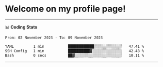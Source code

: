 # Welcome on my profile page!
<!-- print(("dralla"[::-1]+"s").capitalize()) -->

<!-- ---
👨🏻‍💻 **Busy With**
* Learning new Skills.
* Building small Projects.
* Being helpful. -->

---
📊 **Coding Stats**
<!--START_SECTION:waka-->

```txt
From: 02 November 2023 - To: 09 November 2023

YAML         1 min           ████████████░░░░░░░░░░░░░   47.41 %
SSH Config   1 min           ██████████▓░░░░░░░░░░░░░░   42.48 %
Bash         0 secs          ██▓░░░░░░░░░░░░░░░░░░░░░░   10.11 %
```

<!--END_SECTION:waka-->
---
